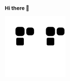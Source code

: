 ### Hi there 👋


![github contribution grid snake animation](https://raw.githubusercontent.com/shouge/shouge/output/github-contribution-grid-snake-dark.svg#gh-dark-mode-only)![github contribution grid snake animation](https://raw.githubusercontent.com/shouge/shouge/output/github-contribution-grid-snake.svg#gh-light-mode-only)

<!--
**shouge/shouge** is a ✨ _special_ ✨ repository because its `README.md` (this file) appears on your GitHub profile.

Here are some ideas to get you started:

- 🔭 I’m currently working on ...
- 🌱 I’m currently learning ...
- 👯 I’m looking to collaborate on ...
- 🤔 I’m looking for help with ...
- 💬 Ask me about ...
- 📫 How to reach me: ...
- 😄 Pronouns: ...
- ⚡ Fun fact: ...
-->
